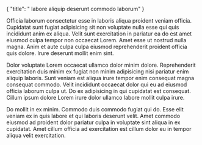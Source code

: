 {
  "title": " labore aliquip deserunt commodo laborum"
}

Officia laborum consectetur esse in laboris aliqua proident veniam officia. Cupidatat sunt fugiat adipisicing sit non voluptate nulla esse qui quis incididunt anim ex aliqua. Velit sunt exercitation in pariatur ea do est amet eiusmod culpa tempor non occaecat Lorem. Amet esse ut nostrud nulla magna. Anim et aute culpa culpa eiusmod reprehenderit proident officia quis dolore. Irure deserunt mollit enim sint.

Dolor voluptate Lorem occaecat ullamco dolor minim dolore. Reprehenderit exercitation duis minim ex fugiat non minim adipisicing nisi pariatur enim aliquip laboris. Sunt veniam est aliqua irure tempor enim consequat magna consequat commodo. Velit incididunt occaecat dolor qui eu ad eiusmod officia laborum culpa ut. Do ex adipisicing in qui cupidatat est consequat. Cillum ipsum dolore Lorem irure dolor ullamco labore mollit culpa irure.

Do mollit in ex minim. Commodo duis commodo fugiat qui do. Esse elit veniam ex in quis labore et qui laboris deserunt velit. Amet commodo eiusmod ad proident dolor pariatur culpa in voluptate sint aliqua in ex cupidatat. Amet cillum officia ad exercitation est cillum dolor eu in tempor aliqua velit exercitation.